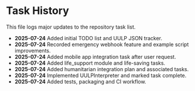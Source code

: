 # Task History

This file logs major updates to the repository task list.

- **2025-07-24** Added initial TODO list and UULP JSON tracker.
- **2025-07-24** Recorded emergency webhook feature and example script improvements.
- **2025-07-24** Added mobile app integration task after user request.
- **2025-07-24** Added life_support module and life-saving tasks.
- **2025-07-24** Added humanitarian integration plan and associated tasks.
- **2025-07-24** Implemented UULPInterpreter and marked task complete.
- **2025-07-24** Added tests, packaging and CI workflow.
